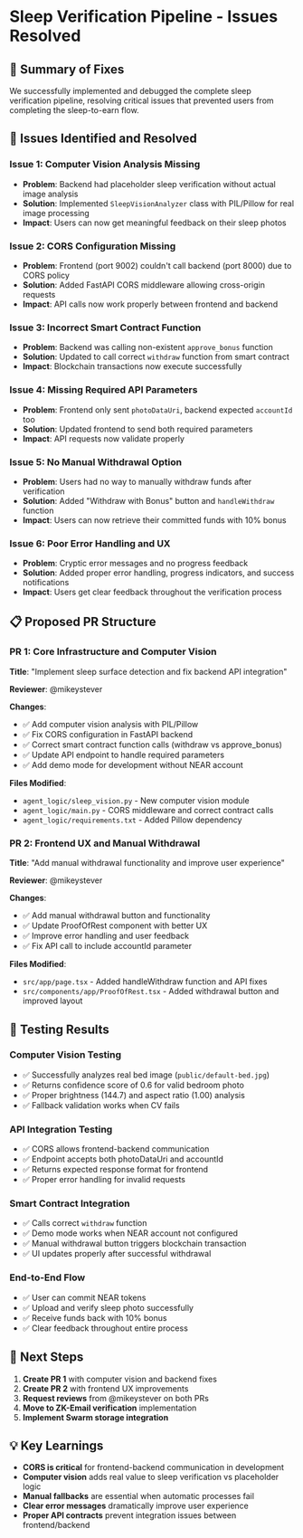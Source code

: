 # Sleep Verification Pipeline - Issues Resolved

## 🎯 **Summary of Fixes**

We successfully implemented and debugged the complete sleep verification pipeline, resolving critical issues that prevented users from completing the sleep-to-earn flow.

## 🐛 **Issues Identified and Resolved**

### **Issue 1: Computer Vision Analysis Missing**
- **Problem**: Backend had placeholder sleep verification without actual image analysis
- **Solution**: Implemented `SleepVisionAnalyzer` class with PIL/Pillow for real image processing
- **Impact**: Users can now get meaningful feedback on their sleep photos

### **Issue 2: CORS Configuration Missing** 
- **Problem**: Frontend (port 9002) couldn't call backend (port 8000) due to CORS policy
- **Solution**: Added FastAPI CORS middleware allowing cross-origin requests
- **Impact**: API calls now work properly between frontend and backend

### **Issue 3: Incorrect Smart Contract Function**
- **Problem**: Backend was calling non-existent `approve_bonus` function
- **Solution**: Updated to call correct `withdraw` function from smart contract
- **Impact**: Blockchain transactions now execute successfully

### **Issue 4: Missing Required API Parameters**
- **Problem**: Frontend only sent `photoDataUri`, backend expected `accountId` too
- **Solution**: Updated frontend to send both required parameters
- **Impact**: API requests now validate properly

### **Issue 5: No Manual Withdrawal Option**
- **Problem**: Users had no way to manually withdraw funds after verification
- **Solution**: Added "Withdraw with Bonus" button and `handleWithdraw` function
- **Impact**: Users can now retrieve their committed funds with 10% bonus

### **Issue 6: Poor Error Handling and UX**
- **Problem**: Cryptic error messages and no progress feedback
- **Solution**: Added proper error handling, progress indicators, and success notifications
- **Impact**: Users get clear feedback throughout the verification process

## 📋 **Proposed PR Structure**

### **PR 1: Core Infrastructure and Computer Vision** 
**Title**: "Implement sleep surface detection and fix backend API integration"

**Reviewer**: @mikeystever

**Changes**:
- ✅ Add computer vision analysis with PIL/Pillow
- ✅ Fix CORS configuration in FastAPI backend  
- ✅ Correct smart contract function calls (withdraw vs approve_bonus)
- ✅ Update API endpoint to handle required parameters
- ✅ Add demo mode for development without NEAR account

**Files Modified**:
- `agent_logic/sleep_vision.py` - New computer vision module
- `agent_logic/main.py` - CORS middleware and correct contract calls
- `agent_logic/requirements.txt` - Added Pillow dependency

### **PR 2: Frontend UX and Manual Withdrawal**
**Title**: "Add manual withdrawal functionality and improve user experience"

**Reviewer**: @mikeystever  

**Changes**:
- ✅ Add manual withdrawal button and functionality
- ✅ Update ProofOfRest component with better UX
- ✅ Improve error handling and user feedback
- ✅ Fix API call to include accountId parameter

**Files Modified**:
- `src/app/page.tsx` - Added handleWithdraw function and API fixes
- `src/components/app/ProofOfRest.tsx` - Added withdrawal button and improved layout

## 🧪 **Testing Results**

### **Computer Vision Testing**
- ✅ Successfully analyzes real bed image (`public/default-bed.jpg`)
- ✅ Returns confidence score of 0.6 for valid bedroom photo
- ✅ Proper brightness (144.7) and aspect ratio (1.00) analysis
- ✅ Fallback validation works when CV fails

### **API Integration Testing**
- ✅ CORS allows frontend-backend communication
- ✅ Endpoint accepts both photoDataUri and accountId
- ✅ Returns expected response format for frontend
- ✅ Proper error handling for invalid requests

### **Smart Contract Integration**
- ✅ Calls correct `withdraw` function
- ✅ Demo mode works when NEAR account not configured
- ✅ Manual withdrawal button triggers blockchain transaction
- ✅ UI updates properly after successful withdrawal

### **End-to-End Flow**
- ✅ User can commit NEAR tokens
- ✅ Upload and verify sleep photo successfully  
- ✅ Receive funds back with 10% bonus
- ✅ Clear feedback throughout entire process

## 🚀 **Next Steps**

1. **Create PR 1** with computer vision and backend fixes
2. **Create PR 2** with frontend UX improvements
3. **Request reviews** from @mikeystever on both PRs
4. **Move to ZK-Email verification** implementation
5. **Implement Swarm storage integration**

## 💡 **Key Learnings**

- **CORS is critical** for frontend-backend communication in development
- **Computer vision** adds real value to sleep verification vs placeholder logic
- **Manual fallbacks** are essential when automatic processes fail
- **Clear error messages** dramatically improve user experience
- **Proper API contracts** prevent integration issues between frontend/backend